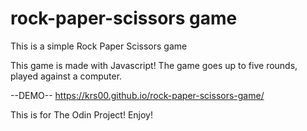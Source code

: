 # rock-paper-scissors game

This is a simple Rock Paper Scissors game

This game is made with Javascript!
The game goes up to five rounds, played against a computer.

--DEMO--
https://krs00.github.io/rock-paper-scissors-game/

This is for The Odin Project! Enjoy! 